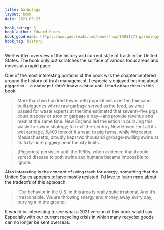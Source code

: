 ```yaml
---
title: Garbology
layout: book
date: 2021-05-23

book_rating: 3
book_author: Edward Humes
book_goodreads: https://www.goodreads.com/book/show/19051271-garbology
book_tag: history
---
```


Well-written overview of the history and current state of trash in the United States. The book only just scratches the surface of various focus areas and moves at a rapid pace. 

One of the most interesting portions of the book was the chapter centered around the history of trash management. I especially enjoyed hearing about piggeries -- a concept I didn't know existed until I read about them in this book.

> More than two hundred towns with populations over ten thousand built piggeries where raw garbage served as the feed, as what passed for waste experts at the time estimated that seventy-five pigs could dispose of a ton of garbage a day—and provide revenue and meat at the same time. New England led the nation in pursuing this waste-to-swine strategy; turn-of-the-century New Haven sent all its wet garbage, 5,400 tons of it a year, to pig farms, while Worcester, Massachusetts, proudly kept two thousand garbage-swilling swine at its forty-acre piggery near the city limits.

> \[Piggeries] persisted until the 1960s, when evidence that it could spread disease to both swine and humans became impossible to ignore.

Also interesting is the concept of using trash for energy, something that the United States appears to have mostly resisted. I'd love to learn more about the tradeoffs of this approach.

> “Our behavior in the U.S. in this area is really quite irrational. And it’s irresponsible. We are throwing energy and money away every day, burying it in the ground.”

It would be interesting to see what a 2021 version of this book would say. Especially with our current recycling crisis in which many recycled goods can no longer be sent overseas.

